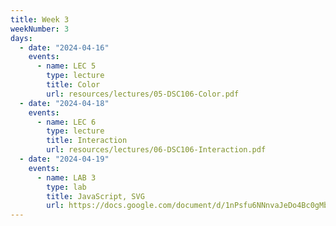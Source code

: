 ```yaml
---
title: Week 3
weekNumber: 3
days:
  - date: "2024-04-16"
    events:
      - name: LEC 5
        type: lecture
        title: Color
        url: resources/lectures/05-DSC106-Color.pdf
  - date: "2024-04-18"
    events:
      - name: LEC 6
        type: lecture
        title: Interaction
        url: resources/lectures/06-DSC106-Interaction.pdf
  - date: "2024-04-19"
    events:
      - name: LAB 3
        type: lab
        title: JavaScript, SVG
        url: https://docs.google.com/document/d/1nPsfu6NNnvaJeDo4Bc0gMb6etHPZN2_6nOOckkeJjPo/edit?usp=sharing
---
```

